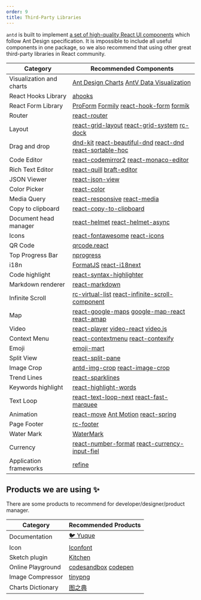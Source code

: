 ```yaml
---
order: 9
title: Third-Party Libraries
---
```


`antd` is built to implement [a set of high-quality React UI components](/components/overview) which follow Ant Design specification. It is impossible to include all useful components in one package, so we also recommend that using other great third-party libraries in React community.

| Category | Recommended Components |
| --- | --- |
| Visualization and charts | [Ant Design Charts](https://charts.ant.design) [AntV Data Visualization](https://antv.vision/en) |
| React Hooks Library | [ahooks](https://github.com/alibaba/hooks) |
| React Form Library | [ProForm](https://procomponents.ant.design/components/form) [Formily](https://github.com/alibaba/formily) [react-hook-form](https://github.com/react-hook-form/react-hook-form) [formik](https://github.com/formium/formik) |
| Router | [react-router](https://github.com/ReactTraining/react-router) |
| Layout | [react-grid-layout](https://github.com/react-grid-layout/react-grid-layout) [react-grid-system](https://github.com/sealninja/react-grid-system) [rc-dock](https://github.com/ticlo/rc-dock) |
| Drag and drop | [dnd-kit](https://github.com/clauderic/dnd-kit) [react-beautiful-dnd](https://github.com/atlassian/react-beautiful-dnd/) [react-dnd](https://github.com/gaearon/react-dnd) [react-sortable-hoc](https://github.com/clauderic/react-sortable-hoc) |
| Code Editor | [react-codemirror2](https://github.com/scniro/react-codemirror2) [react-monaco-editor](https://github.com/superRaytin/react-monaco-editor) |
| Rich Text Editor | [react-quill](https://github.com/zenoamaro/react-quill) [braft-editor](https://github.com/margox/braft-editor) |
| JSON Viewer | [react-json-view](https://github.com/mac-s-g/react-json-view) |
| Color Picker | [react-color](http://casesandberg.github.io/react-color/) |
| Media Query | [react-responsive](https://github.com/contra/react-responsive) [react-media](https://github.com/ReactTraining/react-media) |
| Copy to clipboard | [react-copy-to-clipboard](https://github.com/nkbt/react-copy-to-clipboard) |
| Document head manager | [react-helmet](https://github.com/nfl/react-helmet) [react-helmet-async](https://github.com/staylor/react-helmet-async) |
| Icons | [react-fontawesome](https://github.com/FortAwesome/react-fontawesome) [react-icons](https://github.com/gorangajic/react-icons) |
| QR Code | [qrcode.react](https://github.com/zpao/qrcode.react) |
| Top Progress Bar | [nprogress](https://github.com/rstacruz/nprogress) |
| i18n | [FormatJS](https://github.com/formatjs/formatjs) [react-i18next](https://react.i18next.com) |
| Code highlight | [react-syntax-highlighter](https://github.com/conorhastings/react-syntax-highlighter) |
| Markdown renderer | [react-markdown](https://remarkjs.github.io/react-markdown/) |
| Infinite Scroll | [rc-virtual-list](https://github.com/react-component/virtual-list/) [react-infinite-scroll-component](https://github.com/ankeetmaini/react-infinite-scroll-component) |
| Map | [react-google-maps](https://github.com/tomchentw/react-google-maps) [google-map-react](https://github.com/istarkov/google-map-react) [react-amap](https://github.com/ElemeFE/react-amap) |
| Video | [react-player](https://github.com/CookPete/react-player) [video-react](https://github.com/video-react/video-react) [video.js](http://docs.videojs.com/tutorial-react.html) |
| Context Menu | [react-contextmenu](https://github.com/vkbansal/react-contextmenu/) [react-contexify](https://github.com/fkhadra/react-contexify) |
| Emoji | [emoji-mart](https://github.com/missive/emoji-mart) |
| Split View | [react-split-pane](https://github.com/tomkp/react-split-pane) |
| Image Crop | [antd-img-crop](https://github.com/nanxiaobei/antd-img-crop) [react-image-crop](https://github.com/DominicTobias/react-image-crop) |
| Trend Lines | [react-sparklines](https://github.com/borisyankov/react-sparklines) |
| Keywords highlight | [react-highlight-words](https://github.com/bvaughn/react-highlight-words) |
| Text Loop | [react-text-loop-next](https://github.com/samarmohan/react-text-loop-next) [react-fast-marquee](https://github.com/justin-chu/react-fast-marquee) |
| Animation | [react-move](https://github.com/react-tools/react-move) [Ant Motion](https://motion.ant.design/components/tween-one) [react-spring](https://www.react-spring.io) |
| Page Footer | [rc-footer](https://github.com/react-component/footer) |
| Water Mark | [WaterMark](https://procomponents.ant.design/components/water-mark) |
| Currency | [react-number-format](https://github.com/s-yadav/react-number-format) [react-currency-input-fiel](https://github.com/cchanxzy/react-currency-input-field) |
| Application frameworks | [refine](https://github.com/pankod/refine) |
## Products we are using ✨

There are some products to recommend for developer/designer/product manager.

| Category          | Recommended Products                                                  |
| ----------------- | --------------------------------------------------------------------- |
| Documentation     | [🐦 Yuque](https://www.yuque.com/?chInfo=ch_antd)                     |
| Icon              | [Iconfont](https://www.iconfont.cn/)                                  |
| Sketch plugin     | [Kitchen](https://kitchen.alipay.com)                                 |
| Online Playground | [codesandbox](https://codesandbox.io/) [codepen](https://codepen.io/) |
| Image Compressor  | [tinypng](https://tinypng.com/)                                       |
| Charts Dictionary | [图之典](http://tuzhidian.com/)                                       |

<style>
.markdown table td:first-child {
  width: 20%;
  font-weight: 500;
  background: #fcfcfc;
}
.markdown table td > a:not(:last-child) {
  margin-right: 18px;
}
.markdown table td > a:not(:last-child)::after {
  position: absolute;
  margin: 0 6px 0 8px;
  color: #bbb;
  content: '|';
  pointer-events: none;
}
</style>
